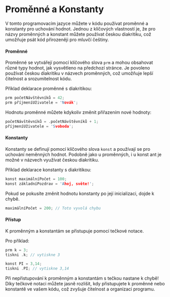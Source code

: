 # Proměnné a Konstanty

V tomto programovacím jazyce můžete v kódu používat proměnné a konstanty pro uchování hodnot. Jednou z klíčových vlastností je, že pro názvy proměnných a konstant můžete používat českou diakritiku, což umožňuje psát kód přirozeněji pro mluvčí češtiny.

#### Proměnné

Proměnné se vytvářejí pomocí klíčového slova `prm` a mohou obsahovat různé typy hodnot, jak vysvětleno na předchozí stránce. Je povoleno používat českou diakritiku v názvech proměnných, což umožňuje lepší čitelnost a srozumitelnost kódu.

Příklad deklarace proměnné s diakritikou:

```c
prm početNávštěvníků = 42;
prm příjmeníUživatele = 'Novák';
```

Hodnotu proměnné můžete kdykoliv změnit přiřazením nové hodnoty:

```c
početNávštěvníků = .početNávštěvníků + 1;
příjmeníUživatele = 'Svoboda';
```

#### Konstanty

Konstanty se definují pomocí klíčového slova `konst` a používají se pro uchování neměnných hodnot. Podobně jako u proměnných, i u konst ant je možné v názvech využívat českou diakritiku.

Příklad deklarace konstanty s diakritikou:

```c
konst maximálníPočet = 100;
konst základníPozdrav = 'Ahoj, světe!';
```

Pokud se pokusíte změnit hodnotu konstanty po její inicializaci, dojde k chybě.

```c
maximálníPočet = 200; // Toto vyvolá chybu
```

#### Přístup

K proměnným a konstantám se přistupuje pomocí tečkové notace.

Pro příklad:
```c
prm k = 3;
tiskni .k; // vytiskne 3
```

```c
konst PI = 3,14;
tiskni .PI; // vytiskne 3,14
```

Při nepřistupování k proměnným a konstantám s tečkou nastane k chybě! Díky tečkové notaci můžete jasně rozlišit, kdy přistupujete k proměnné nebo konstantě ve vašem kódu, což zvyšuje čitelnost a organizaci programu.